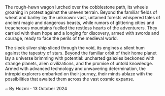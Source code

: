 
The rough-hewn wagon lurched over the cobblestone path, its wheels groaning in protest against the uneven terrain. Beyond the familiar fields of wheat and barley lay the unknown: vast, untamed forests whispered tales of ancient magic and dangerous beasts, while rumors of glittering cities and treacherous mountains fuelled the restless hearts of the adventurers. They carried with them hope and a longing for discovery, armed with swords and courage, ready to face the perils of the medieval world.

The sleek silver ship sliced through the void, its engines a silent hum against the tapestry of stars. Beyond the familiar orbit of their home planet lay a universe brimming with potential: uncharted galaxies beckoned with strange planets, alien civilizations, and the promise of untold knowledge. Armed with advanced technology and unwavering determination, the intrepid explorers embarked on their journey, their minds ablaze with the possibilities that awaited them across the vast cosmic expanse. 

~ By Hozmi - 13 October 2024
